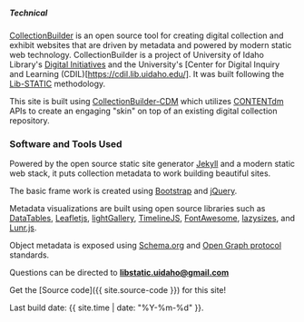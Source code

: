 <div class="card my-4">
<h5 class="card-header">Technical</h5>
<div class="card-body">
<div class="card-text" markdown="1">

[CollectionBuilder](https://collectionbuilder.github.io/) is an open source tool for creating digital collection and exhibit websites that are driven by metadata and powered by modern static web technology. CollectionBuilder is a project of University of Idaho Library's [Digital Initiatives](https://www.lib.uidaho.edu/digital/) and the University's [Center for Digital Inquiry and Learning (CDIL)[https://cdil.lib.uidaho.edu/]. It was built following the [Lib-STATIC](https://lib-static.github.io) methodology. 


This site is built using [CollectionBuilder-CDM](https://github.com/CollectionBuilder/collectionbuilder-contentdm) which utilizes [CONTENTdm](https://www.oclc.org/en/contentdm.html) APIs to create an engaging "skin" on top of an existing digital collection repository.

### Software and Tools Used

Powered by the open source static site generator [Jekyll](https://jekyllrb.com/) and a modern static web stack, it puts collection metadata to work building beautiful sites.

The basic frame work is created using [Bootstrap](https://getbootstrap.com/) and [jQuery](https://jquery.com/).

Metadata visualizations are built using open source libraries such as [DataTables](https://datatables.net/), [Leafletjs](http://leafletjs.com/), [lightGallery](http://sachinchoolur.github.io/lightGallery/), [TimelineJS](https://timeline.knightlab.com/), [FontAwesome](https://fontawesome.com/), [lazysizes](https://github.com/aFarkas/lazysizes), and [Lunr.js](https://lunrjs.com/).

Object metadata is exposed using [Schema.org](http://schema.org) and [Open Graph protocol](http://ogp.me/) standards.

Questions can be directed to **libstatic.uidaho@gmail.com**

Get the [Source code]({{ site.source-code }}) for this site!

Last build date: {{ site.time | date: "%Y-%m-%d" }}.

</div>
</div>
</div>